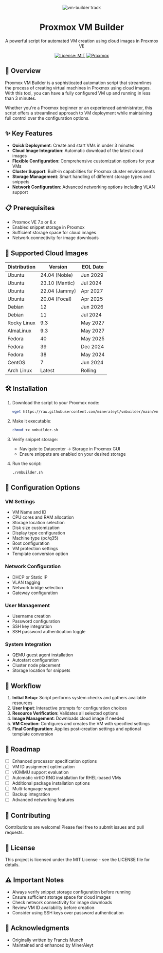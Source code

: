 <div align="center">
  
![vm-builder track](https://github.com/MinerAle00/vmbuilder/assets/66887063/f008673b-9b8f-493d-aeb6-061b4dfd0a92)

# Proxmox VM Builder

A powerful script for automated VM creation using cloud images in Proxmox VE

[![License: MIT](https://img.shields.io/badge/License-MIT-yellow.svg)](https://opensource.org/licenses/MIT)
[![Proxmox](https://img.shields.io/badge/Proxmox-7.x%20%7C%208.x-orange)](https://www.proxmox.com/)

</div>

## 🚀 Overview

Proxmox VM Builder is a sophisticated automation script that streamlines the process of creating virtual machines in Proxmox using cloud images. With this tool, you can have a fully configured VM up and running in less than 3 minutes.

Whether you're a Proxmox beginner or an experienced administrator, this script offers a streamlined approach to VM deployment while maintaining full control over the configuration options.

## ✨ Key Features

- **Quick Deployment**: Create and start VMs in under 3 minutes
- **Cloud Image Integration**: Automatic download of the latest cloud images
- **Flexible Configuration**: Comprehensive customization options for your VMs
- **Cluster Support**: Built-in capabilities for Proxmox cluster environments
- **Storage Management**: Smart handling of different storage types and snippets
- **Network Configuration**: Advanced networking options including VLAN support

## 📋 Prerequisites

- Proxmox VE 7.x or 8.x
- Enabled snippet storage in Proxmox
- Sufficient storage space for cloud images
- Network connectivity for image downloads

## 💾 Supported Cloud Images

| Distribution | Version | EOL Date |
|-------------|---------|----------|
| Ubuntu | 24.04 (Noble) | Jun 2029 |
| Ubuntu | 23.10 (Mantic) | Jul 2024 |
| Ubuntu | 22.04 (Jammy) | Apr 2027 |
| Ubuntu | 20.04 (Focal) | Apr 2025 |
| Debian | 12 | Jun 2026 |
| Debian | 11 | Jul 2024 |
| Rocky Linux | 9.3 | May 2027 |
| AlmaLinux | 9.3 | May 2027 |
| Fedora | 40 | May 2025 |
| Fedora | 39 | Dec 2024 |
| Fedora | 38 | May 2024 |
| CentOS | 7 | Jun 2024 |
| Arch Linux | Latest | Rolling |

## 🛠️ Installation

1. Download the script to your Proxmox node:
   ```bash
   wget https://raw.githubusercontent.com/mineraleyt/vmbuilder/main/vmbuilder.sh
   ```

2. Make it executable:
   ```bash
   chmod +x vmbuilder.sh
   ```

3. Verify snippet storage:
   - Navigate to Datacenter → Storage in Proxmox GUI
   - Ensure snippets are enabled on your desired storage

4. Run the script:
   ```bash
   ./vmbuilder.sh
   ```

## 🎯 Configuration Options

### VM Settings
- VM Name and ID
- CPU cores and RAM allocation
- Storage location selection
- Disk size customization
- Display type configuration
- Machine type (pc/q35)
- Boot configuration
- VM protection settings
- Template conversion option

### Network Configuration
- DHCP or Static IP
- VLAN tagging
- Network bridge selection
- Gateway configuration

### User Management
- Username creation
- Password configuration
- SSH key integration
- SSH password authentication toggle

### System Integration
- QEMU guest agent installation
- Autostart configuration
- Cluster node placement
- Storage location for snippets

## 🔄 Workflow

1. **Initial Setup**: Script performs system checks and gathers available resources
2. **User Input**: Interactive prompts for configuration choices
3. **Resource Verification**: Validates all selected options
4. **Image Management**: Downloads cloud image if needed
5. **VM Creation**: Configures and creates the VM with specified settings
6. **Final Configuration**: Applies post-creation settings and optional template conversion

## 🔮 Roadmap

- [ ] Enhanced processor specification options
- [ ] VM ID assignment optimization
- [ ] vIOMMU support evaluation
- [ ] Automatic virtIO RNG installation for RHEL-based VMs
- [ ] Additional package installation options
- [ ] Multi-language support
- [ ] Backup integration
- [ ] Advanced networking features

## 🤝 Contributing

Contributions are welcome! Please feel free to submit issues and pull requests.

## 📝 License

This project is licensed under the MIT License - see the LICENSE file for details.

## ⚠️ Important Notes

- Always verify snippet storage configuration before running
- Ensure sufficient storage space for cloud images
- Check network connectivity for image downloads
- Review VM ID availability before creation
- Consider using SSH keys over password authentication

## 🙏 Acknowledgments

- Originally written by Francis Munch
- Maintained and enhanced by MinerAleyt
